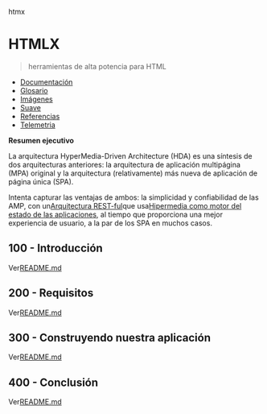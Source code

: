 htmx

# HTMLX

> herramientas de alta potencia para HTML

-   [Documentación](./DOCUMENTATION.md)
-   [Glosario](./GLOSSARY.md)
-   [Imágenes](./IMAGES.md)
-   [Suave](./PODMAN.md)
-   [Referencias](./REFERENCES.md)
-   [Telemetria](./TELEMETRY.md)

**Resumen ejecutivo**

La arquitectura HyperMedia-Driven Architecture (HDA) es una síntesis de dos arquitecturas anteriores: la arquitectura de aplicación multipágina (MPA) original y la arquitectura (relativamente) más nueva de aplicación de página única (SPA).

Intenta capturar las ventajas de ambos: la simplicidad y confiabilidad de las AMP, con un[Arquitectura REST-ful](https://developer.mozilla.org/en-US/docs/Glossary/REST)que usa[Hipermedia como motor del estado de las aplicaciones](https://htmx.org/essays/hateoas/), al tiempo que proporciona una mejor experiencia de usuario, a la par de los SPA en muchos casos.

## 100 - Introducción

Ver[README.md](./100/README.md)

## 200 - Requisitos

Ver[README.md](./200/README.md)

## 300 - Construyendo nuestra aplicación

Ver[README.md](./300/README.md)

## 400 - Conclusión

Ver[README.md](./400/README.md)
